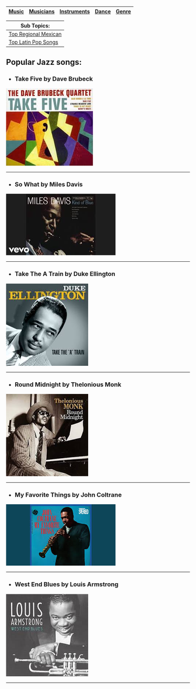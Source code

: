 | [Music](music.md) |[Musicians](musicians.md) | [Instruments](instruments.md) | [Dance](dance.md) | [Genre](Genres.md) |
| -------- | ------- |------ | -------- |---|

| Sub Topics:|
|------------|
| [ Top Regional Mexican](popRegionalMX.md) |
| [ Top Latin Pop Songs](popLatinPop.md) |


## Popular Jazz songs:
- ### Take Five by Dave Brubeck
[![Watch the video](take5pop.jpeg)](https://www.google.com/url?sa=t&source=web&rct=j&opi=89978449&url=https://www.youtube.com/watch%3Fv%3DvmDDOFXSgAs&ved=2ahUKEwivtsaig-yIAxUND1kFHYepATkQ78AJegQIFhAB&usg=AOvVaw06Na10NQdwgTy_wEUk1pyi)

---

- ### So What by Miles Davis
[![Watch the video](sowhatpop.jpeg)](https://www.google.com/url?sa=t&source=web&rct=j&opi=89978449&url=https://www.youtube.com/watch%3Fv%3DylXk1LBvIqU&ved=2ahUKEwjDlIGyg-yIAxXoEFkFHUpUAxsQ78AJegQIFxAB&usg=AOvVaw18FeANGgGBtjCfbbw3Ps9O)

---

- ### Take The A Train by Duke Ellington
[![Watch the video](takethea.jpeg)](https://www.google.com/url?sa=t&source=web&rct=j&opi=89978449&url=https://www.youtube.com/watch%3Fv%3Dcb2w2m1JmCY&ved=2ahUKEwjeitzNg-yIAxUOD1kFHaVgHvEQ78AJegQIFRAB&usg=AOvVaw0hUkDjOY6D-Qri0mq0TaJE)

---

- ### Round Midnight by Thelonious Monk
[![Watch the video](roundmidnight.jpeg)](https://www.google.com/url?sa=t&source=web&rct=j&opi=89978449&url=https://www.youtube.com/watch%3Fv%3Dzre0u5XyNfY&ved=2ahUKEwjBlK3og-yIAxVmE1kFHbQuG2AQ78AJegQIGBAB&usg=AOvVaw3WmLzwsaIbBS0cHalpaHRU)

---

- ### My Favorite Things by John Coltrane
[![Watch the video](myfav.jpeg)](https://www.google.com/url?sa=t&source=web&rct=j&opi=89978449&url=https://www.youtube.com/watch%3Fv%3DrqpriUFsMQQ&ved=2ahUKEwitvd3tg-yIAxWQMVkFHSWHJD0Q78AJegQIFhAB&usg=AOvVaw2JtqL2ho-czmyP74mKI65R)

---

- ### West End Blues by Louis Armstrong
[![Watch the video](westend.jpeg)](https://www.google.com/url?sa=t&source=web&rct=j&opi=89978449&url=https://www.youtube.com/watch%3Fv%3D4WPCBieSESI&ved=2ahUKEwjPma2DhOyIAxUcEmIAHSyVOJQQ78AJegQIEhAB&usg=AOvVaw2W5F8-KOH9DU3xT_P3kQRR)

---
